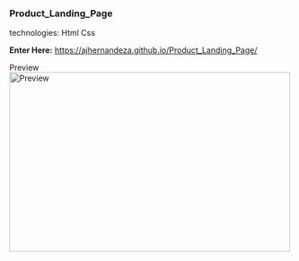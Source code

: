 ### Product_Landing_Page

technologies: Html Css

 <strong>Enter Here:</strong> https://ajhernandeza.github.io/Product_Landing_Page/

Preview 
<img alt="Preview" src="https://cdpn.io/ajhernandeza/fullcpgrid/OJmmGpw" width="500" height="320" />
